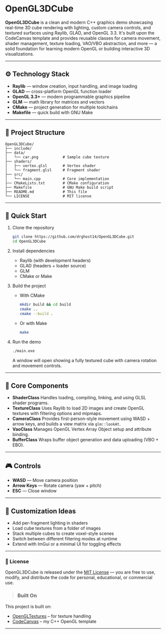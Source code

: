# OpenGL3DCube

**OpenGL3DCube** is a clean and modern C++ graphics demo showcasing real-time 3D cube rendering with lighting, custom camera controls, and textured surfaces using Raylib, GLAD, and OpenGL 3.3. It's built upon the CodeCanvas template and provides reusable classes for camera movement, shader management, texture loading, VAO/VBO abstraction, and more — a solid foundation for learning modern OpenGL or building interactive 3D visualizations.

---

## ⚙️ Technology Stack

- **Raylib** — window creation, input handling, and image loading  
- **GLAD** — cross-platform OpenGL function loader  
- **OpenGL 3.3+** — modern programmable graphics pipeline  
- **GLM** — math library for matrices and vectors  
- **CMake** — project generation for multiple toolchains  
- **Makefile** — quick build with GNU Make  

---

## 📁 Project Structure

```text
OpenGL3DCube/
├── include/
├── data/                
│   └── car.png           # Sample cube texture  
├── shaders/             
│   ├── vertex.glsl       # Vertex shader  
│   └── fragment.glsl     # Fragment shader  
├── src/                 
│   └── main.cpp          # Core implementation  
├── CMakeLists.txt        # CMake configuration  
├── Makefile              # GNU Make build script  
├── README.md             # This file  
└── LICENSE               # MIT license  
````

---

## 🚀 Quick Start

1. Clone the repository

   ```bash
   git clone https://github.com/drghost14/OpenGL3DCube.git
   cd OpenGL3DCube
   ```

2. Install dependencies

   * Raylib (with development headers)
   * GLAD (headers + loader source)
   * GLM
   * CMake or Make

3. Build the project

   * With CMake

     ```bash
     mkdir build && cd build
     cmake ..
     cmake --build .
     ```
   * Or with Make

     ```bash
     make
     ```

4. Run the demo

   ```bash
   ./main.exe
   ```

   A window will open showing a fully textured cube with camera rotation and movement controls.

---

## 🧩 Core Components

* **ShaderClass**
  Handles loading, compiling, linking, and using GLSL shader programs.
* **TextureClass**
  Uses Raylib to load 2D images and create OpenGL textures with filtering options and mipmaps.
* **CameraClass**
  Provides first-person-style movement using WASD + arrow keys, and builds a view matrix via `glm::lookAt`.
* **VaoClass**
  Manages OpenGL Vertex Array Object setup and attribute binding.
* **BufferClass**
  Wraps buffer object generation and data uploading (VBO + EBO).

---

## 🎮 Controls

* **WASD** — Move camera position
* **Arrow Keys** — Rotate camera (yaw + pitch)
* **ESC** — Close window

---

## 🔧 Customization Ideas

* Add per-fragment lighting in shaders
* Load cube textures from a folder of images
* Stack multiple cubes to create voxel-style scenes
* Switch between different filtering modes at runtime
* Extend with ImGui or a minimal UI for toggling effects

---

### 🔐 License

OpenGL3DCube is released under the [MIT License](LICENSE) —
you are free to use, modify, and distribute the code for personal, educational, or commercial use.

> ### Built On

This project is built on:
- [OpenGLTextures](https://github.com/drghost14/OpenGLTextures) – for texture handling  
- [CodeCanvas](https://github.com/drghost14/CodeCanvas) – my C++ OpenGL template



---

